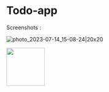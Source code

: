 # Todo-app

Screenshots : 

![photo_2023-07-14_15-08-24|20x20](https://github.com/Nabijonov-Otabek-19/Todo-app-Compose/assets/81671570/30ab8832-70f0-4dea-83f9-4698eb9fa081)

<img src="https://github.com/Nabijonov-Otabek-19/Todo-app-Compose/assets/81671570/30ab8832-70f0-4dea-83f9-4698eb9fa081" width="100" height="100">
